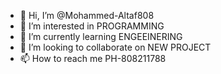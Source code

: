 - 👋 Hi, I’m @Mohammed-Altaf808
- 👀 I’m interested in PROGRAMMING
- 🌱 I’m currently learning ENGEEINERING
- 💞️ I’m looking to collaborate on NEW PROJECT
- 📫 How to reach me PH-808211788

<!---
Mohammed-Altaf808/Mohammed-Altaf808 is a ✨ special ✨ repository because its `README.md` (this file) appears on your GitHub profile.
You can click the Preview link to take a look at your changes.
--->
